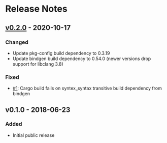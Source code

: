 # Release Notes

## [v0.2.0] - 2020-10-17

### Changed

* Update pkg-config build dependency to 0.3.19
* Update bindgen build dependency to 0.54.0 (newer versions drop support for libclang 3.8)

### Fixed

* [#1]: Cargo build fails on syntex_syntax transitive build dependency from bindgen


## v0.1.0 - 2018-06-23

### Added

* Initial public release

[v0.2.0]: https://github.com/powercap/powercap-sys/compare/v0.1.0...v0.2.0
[#1]: https://github.com/powercap/powercap-sys/issues/1
